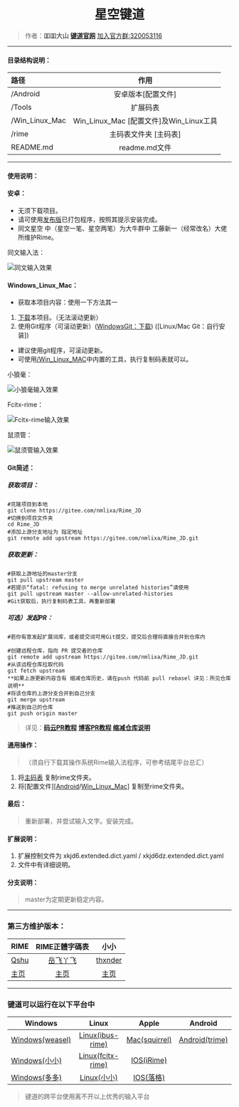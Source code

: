 <h1 style="text-align:center"><center>星空键道</center></h1> 

>作者：**吅吅大山** [**键道官网**][904] [加入官方群:320053116][903]

---
#### 目录结构说明：

| 路径 | 作用
| :-------------|:-------------: |
| /Android | 安卓版本[配置文件] |
| /Tools | 扩展码表 |
| /Win_Linux_Mac | Win_Linux_Mac [配置文件]及Win_Linux工具|
| /rime | 主码表文件夹 [主码表] |
| README.md | readme.md文件 |

---
#### 使用说明：

#### 安卓：
* 无须下载项目。
* 请可使用[发布版][208]已打包程序，按照其提示安装完成。
* 同文星空 中（星空一笔、星空两笔）为大牛群中 工藤新一（经常改名）大佬所维护Rime。

同文输入法：

![同文输入效果](https://gitee.com/uploads/images/2018/0202/192524_07b99b96_1362709.jpeg "同文.jpg")

#### Windows_Linux_Mac：
* 获取本项目内容：使用一下方法其一
1. [下载][209]本项目。（无法滚动更新）
2. 使用Git程序（可滚动更新）([WindowsGit：下载][905]) ([Linux/Mac Git：自行安装])
* 建议使用git程序，可滚动更新。
* 可使用[/Win_Linux_MAC][210]中内置的工具，执行复制码表就可以。

小狼毫：

![小狼毫输入效果](https://gitee.com/uploads/images/2018/0202/192157_9ce8b742_1362709.png "小狼毫.png")

Fcitx-rime：

![Fcitx-rime输入效果](https://gitee.com/uploads/images/2018/0203/225102_eb77f6dc_1362709.png "Fcitx-rime.png")

鼠须管：

![鼠须管输入效果](https://gitee.com/uploads/images/2018/0208/175654_2f566986_1362709.png "鼠须管.png")
#### Git简述：
##### 获取项目：
```
#克隆项目到本地
git clone https://gitee.com/nmlixa/Rime_JD
#切换到项目文件夹
cd Rime_JD
#添加上游分支地址为 指定地址
git remote add upstream https://gitee.com/nmlixa/Rime_JD.git
```
##### 获取更新：
```
#获取上游地址的master分支
git pull upstream master
#若提示“fatal: refusing to merge unrelated histories”请使用
git pull upstream master --allow-unrelated-histories
#Git获取后，执行复制码表工具，再重新部署
```
##### 可选）发起PR：
```
#若你有意发起扩展词库，或者提交词可用Git提交，提交后合理将直接合并到仓库内

#创建远程仓库，指向 PR 提交者的仓库
git remote add upstream https://gitee.com/nmlixa/Rime_JD.git
#从该远程仓库拉取代码
git fetch upstream
**如果上游更新内容含有 缩减仓库历史，请在push 代码前 pull rebasel 详见：所见仓库说明**
#将该仓库的上游分支合并到自己分支
git merge upstream
#推送到自己的仓库
git push origin master
```
>详见：**[码云PR教程][907] [博客PR教程][906] [缩减仓库说明][908]**

#### 通用操作：
> （须自行下载其操作系统Rime输入法程序，可参考结尾平台总汇）
1. 将[主码表][211] 复制rime文件夹。
2. 将[配置文件][[Android][212]/[Win_Linux_Mac][210]] 复制至rime文件夹。

#### 最后：
> 重新部署，并尝试输入文字。安装完成。

#### 扩展说明：
1. 扩展控制文件为 xkjd6.extended.dict.yaml / xkjd6dz.extended.dict.yaml
2. 文件中有详细说明。

#### 分支说明：
> master为定期更新稳定内容。
---
### 第三方维护版本：

| RIME | RIME正體字碼表 | 小小 | 
| ------------- |:-------------:|:-------------:|
| [Qshu][204] | [岳飞丫飞][207] | [thxnder][206] |
| [主页][204] | [主页][207] | [主页][205] |
---
### 键道可以运行在以下平台中

| Windows | Linux | Apple | Android
| ------------- |:-------------:|:-------------:|:-----:
| [Windows(weasel)][101] | [Linux(ibus-rime)][104] | [Mac(squirrel)][102] | [Android(trime)][105] 
| [Windows(小小)][203] | [Linux(fcitx-rime)][103] | [IOS(iRime)][106]
| [Windows(多多)][108] | [Linux(小小)][203] | [IOS(落格)][107]


> 键道的跨平台使用离不开以上优秀的输入平台

[998]: https://gitee.com/thxnder/xxjd/tree/master/release "新版本小小键道"
[999]: https://gitee.com/nmlixa/Rime_JD "新版本RIME键道"

[101]: https://github.com/rime/weasel "小狼毫－Rime 輸入法 for Windows"
[102]: https://github.com/rime/squirrel "鼠鬚管－Rime 輸入法 for Mac OS X"
[103]: https://github.com/fcitx/fcitx-rime "fcitx-rime for Linux"
[104]: https://github.com/rime/ibus-rime "ibus-rime for Linux"
[105]: https://github.com/osfans/trime "同文－TRime 輸入法 for Android"
[106]: https://github.com/jimmy54/iRime "iRime 輸入法 for IOS"
[107]: https://im.logcg.com/ "落格输入法 for IOS"
[108]: https://chinput.com/portal.php "多多 for Windows"

[200]: https://github.com/rime "RIME作者地址"
[201]: http://rime.im "rime主页"
[202]: https://github.com/osfans "TRIME作者页面"
[203]: https://github.com/dgod/yong "小小主页"
[204]: https://gitee.com/nmlixa/Rime_JD "Rime键道主页"
[205]: http://xxjd.xyz "小小键道主页"
[206]: https://gitee.com/thxnder "「小小键道」 维护者"
[207]: https://gitee.com/lyserenity/xkjd6 "正体字码表"
[208]: https://gitee.com/nmlixa/Rime_JD/releases "发行页"
[209]: https://gitee.com/nmlixa/Rime_JD/repository/archive/master.zip "Download"
[210]: https://gitee.com/nmlixa/Rime_JD/tree/master/Win_Linux_Mac "/Win_Linux_Mac"
[211]: https://gitee.com/nmlixa/Rime_JD/tree/master/rime "/rime"
[212]: https://gitee.com/nmlixa/Rime_JD/tree/master/Android "Android"

[901]: https://gitee.com/thxnder/xxjd/blob/master/doc/xkjd3.md "星空键道 简明教程"
[902]: http://daniushuangpin.ys168.com "吅吅大山的的网盘"
[903]: https://jq.qq.com/?_wv=1027&k=5sTEYIQ "吅吅大山的QQ群"
[904]: http://xkjd.coding.me "键道官网"
[905]: http://gitforwindows.org "WinGit"
[906]: http://www.ruanyifeng.com/blog/2017/07/pull_request.html "阮一峰PR教程"
[907]: http://git.mydoc.io/?t=180700 "码云PR教程"
[908]: http://git.mydoc.io/?t=83153 "码云缩减仓库说明"